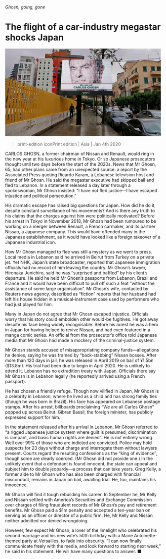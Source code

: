 ###### Ghosn, going, gone

# The flight of a car-industry megastar shocks Japan 

![image](images/20200104_ASP004_0.jpg) 

> print-edition iconPrint edition | Asia | Jan 4th 2020 

CARLOS GHOSN, a former chairman of Nissan and Renault, would ring in the new year at his luxurious home in Tokyo. Or so Japanese prosecutors thought until two days before the start of the 2020s. News that Mr Ghosn, 65, had other plans came from an unexpected source: a report by the Associated Press quoting Ricardo Karam, a Lebanese television host and friend of Mr Ghosn. He said the megastar executive had skipped bail and fled to Lebanon. In a statement released a day later through a spokeswoman, Mr Ghosn insisted: “I have not fled justice—I have escaped injustice and political persecution.” 

His dramatic escape has raised big questions for Japan. How did he do it, despite constant surveillance of his movements? And is there any truth to his claims that the charges against him were politically motivated? Before his arrest in Tokyo in November 2018, Mr Ghosn had been rumoured to be working on a merger between Renault, a French carmaker, and its partner Nissan, a Japanese company. This would have offended many in the Japanese establishment, as it would have looked like a foreign takeover of a Japanese industrial icon. 

How Mr Ghosn managed to flee was still a mystery as we went to press. Local media in Lebanon said he arrived in Beirut from Turkey on a private jet. Yet NHK, Japan’s state broadcaster, reported that Japanese immigration officials had no record of him leaving the country. Mr Ghosn’s lawyer, Hironaka Junichiro, said he was “surprised and baffled” by his client’s departure. He said he held Mr Ghosn’s passports from Lebanon, Brazil and France and it would have been difficult to pull off such a feat “without the assistance of some large organisation”. Mr Ghosn’s wife, contacted by Reuters news agency, described as “fiction” reports that her husband had left his house hidden in a musical-instrument case used by performers who had just played for him. 

Many in Japan do not agree that Mr Ghosn escaped injustice. Officials worry that his story could embolden other would-be fugitives. He got away despite his face being widely recognisable. Before his arrest he was a hero in Japan for having helped to revive Nissan, and had even featured in a manga comic series. An official from the prosecutor’s office told Japanese media that Mr Ghosn had made a mockery of the criminal-justice system. 

Mr Ghosn stands accused of misappropriating company funds—allegations he denies, saying he was framed by “back-stabbing” Nissan bosses. After more than 120 days in jail, he was released in April 2019 on bail of ¥1.5bn ($13.8m). His trial had been due to begin in April 2020. He is unlikely to attend it. Lebanon has no extradition treaty with Japan. Officials there say Mr Ghosn is in Lebanon legally (he reportedly arrived using a French passport). 

He has chosen a friendly refuge. Though now vilified in Japan, Mr Ghosn is a celebrity in Lebanon, where he lived as a child and has strong family ties (though he was born in Brazil). His face has appeared on Lebanese postage stamps. After his arrest, billboards proclaiming “We are all Carlos Ghosn” popped up across Beirut. Gibran Bassil, the foreign minister, has publicly expressed support for him. 

In the statement released after his arrival in Lebanon, Mr Ghosn referred to “a rigged Japanese justice system where guilt is presumed, discrimination is rampant, and basic human rights are denied”. He is not entirely wrong. Well over 99% of those who are indicted are convicted. Police may hold suspects for 23 days without charge and interrogate them without lawyers present. Courts regard the resulting confessions as the “king of evidence”, though some are clearly coerced. (Mr Ghosn did not provide one.) In the unlikely event that a defendant is found innocent, the state can appeal and subject him to double jeopardy—a process that can take years. Greg Kelly, a former aide to Mr Ghosn who has also been charged with financial misconduct, remains in Japan on bail, awaiting trial. He, too, maintains his innocence. 

Mr Ghosn will find it tough rebuilding his career. In September he, Mr Kelly and Nissan settled with America’s Securities and Exchange Commission over charges of filing fraudulent records of Mr Ghosn’s pay and retirement benefits. Mr Ghosn paid a $1m penalty and accepted a ten-year ban on serving as an officer or director of a public firm. He, Mr Kelly and Nissan neither admitted nor denied wrongdoing. 

However, few expect Mr Ghosn, a lover of the limelight who celebrated his second marriage and his new wife’s 50th birthday with a Marie Antoinette-themed party at Versailles, to fade into obscurity. “I can now finally communicate freely with the media, and look forward to starting next week,” he said in his statement. He will have many questions to answer. ■ 


